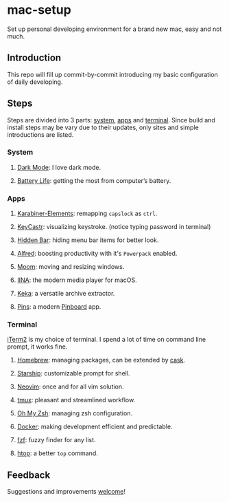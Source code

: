 
# mac-setup

Set up personal developing environment for a brand new mac, easy and not much.

## Introduction

This repo will fill up commit-by-commit introducing my basic configuration of
daily developing.

## Steps

Steps are divided into 3 parts: [system](#System), [apps](#Apps) and
[terminal](#Terminal). Since build and install steps may be vary due to their
updates, only sites and simple introductions are listed.

### System

 1. [Dark Mode](https://support.apple.com/en-us/HT208976): I love dark mode.

 2. [Battery Life](https://support.apple.com/en-us/HT204054): getting the most from computer’s battery.

### Apps

 1. [Karabiner-Elements](https://karabiner-elements.pqrs.org): remapping `capslock` as `ctrl`.

 2. [KeyCastr](https://github.com/keycastr/keycastr): visualizing keystroke. (notice typing password in terminal)

 3. [Hidden Bar](https://github.com/dwarvesf/hidden): hiding menu bar items for better look.

 4. [Alfred](https://www.alfredapp.com): boosting productivity with it's `Powerpack` enabled.

 5. [Moom](https://manytricks.com/moom/): moving and resizing windows.

 6. [IINA](https://iina.io): the modern media player for macOS.

 7. [Keka](https://www.keka.io): a versatile archive extractor.

 8. [Pins](https://get-pins.app): a modern [Pinboard](https://pinboard.in) app.

### Terminal

[iTerm2](https://iterm2.com) is my choice of terminal. I spend a lot of time
on command line prompt, it works fine.

 1. [Homebrew](https://brew.sh): managing packages, can be extended by [cask](https://formulae.brew.sh/cask/).

 2. [Starship](https://github.com/starship/starship): customizable prompt for shell.

 3. [Neovim](https://neovim.io): once and for all vim solution.

 4. [tmux](https://github.com/tmux/tmux): pleasant and streamlined workflow.

 5. [Oh My Zsh](https://github.com/ohmyzsh/ohmyzsh): managing zsh configuration.

 6. [Docker](https://github.com/ohmyzsh/ohmyzsh): making development efficient and predictable.

 7. [fzf](https://github.com/junegunn/fzf): fuzzy finder for any list.

 8. [htop](https://github.com/hishamhm/htop): a better `top` command.

## Feedback

Suggestions and improvements [welcome](https://github.com/kxdc/mac-setup/issues)!

